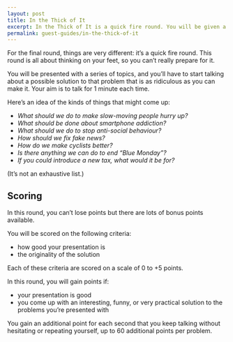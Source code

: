 ```yaml
---
layout: post
title: In the Thick of It
excerpt: In the Thick of It is a quick fire round. You will be given a series of problems and you will have to come up with a one-minute solution on the fly.
permalink: guest-guides/in-the-thick-of-it
---
```


For the final round, things are very different: it’s a quick fire round. This round is all about thinking on your feet, so you can’t really prepare for it. 

You will be presented with a series of topics, and you’ll have to start talking about a possible solution to that problem that is as ridiculous as you can make it. Your aim is to talk for 1 minute each time. 

Here’s an idea of the kinds of things that might come up:

- *What should we do to make slow-moving people hurry up?*
- *What should be done about smartphone addiction?*
- *What should we do to stop anti-social behaviour?*
- *How should we fix fake news?*
- *How do we make cyclists better?*
- *Is there anything we can do to end “Blue Monday”?*
- *If you could introduce a new tax, what would it be for?*

(It’s not an exhaustive list.)

## Scoring 

In this round, you can’t lose points but there are lots of bonus points available.

You will be scored on the following criteria:

- how good your presentation is
- the originality of the solution

Each of these criteria are scored on a scale of 0 to +5 points.

In this round, you will gain points if:

- your presentation is good
- you come up with an interesting, funny, or very practical solution to the problems you’re presented with

You gain an additional point for each second that you keep talking without hesitating or repeating yourself, up to 60 additional points per problem.